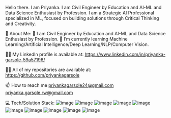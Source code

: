 Hello there. 
I am Priyanka. I am Civil Engineer by Education and AI-ML and Data Science Enthusiast by Profession.
I am a Strategic AI Professional specialized in ML, focused on building solutions through Critical Thinking and Creativity. 

💫 About Me:
🔭 I am Civil Engineer by Education and AI-ML and Data Science Enthusiast by Profession.
🌱 I’m currently learning Machine Learning/Artificial Intelligence/Deep Learning/NLP/Computer Vision.

👨‍💻 My LinkedIn profile is available at:
https://www.linkedin.com/in/priyanka-garsole-59a57196/

👨‍💻 All of my repositories are available at:
https://github.com/priyankagarsole

📫 How to reach me 
priyankagarsole24@gmail.com
priyanka.garsole.rw@gmail.com


💻 Tech/Solution Stack:
![image](https://user-images.githubusercontent.com/66243949/207798568-eb5dbfcd-f6f1-4ab4-b913-3f7932b11a01.png)
![image](https://user-images.githubusercontent.com/66243949/207798670-3845cb01-2b57-4e38-8391-16ef9bed5ff5.png)
![image](https://user-images.githubusercontent.com/66243949/207798730-e16455d9-808d-4ffa-9ac5-25a0ca924dab.png)
![image](https://user-images.githubusercontent.com/66243949/207799339-28ebee97-f0f0-48f7-9c5b-abf1b92a34bc.png)
![image](https://user-images.githubusercontent.com/66243949/207799473-9b43895f-2c95-47fe-9824-ce71f7bd357d.png)
![image](https://user-images.githubusercontent.com/66243949/207799559-4f80bb75-bde6-4db2-9276-cb1bd419fd64.png)
![image](https://user-images.githubusercontent.com/66243949/207800217-c077724e-243b-473f-8b1e-69ac66371b68.png)
![image](https://user-images.githubusercontent.com/66243949/207800315-b48d8755-ae5b-4087-8b6e-b0f54fa6c8ed.png)
![image](https://user-images.githubusercontent.com/66243949/207800392-34caa14d-dabd-44b2-b4b0-b2f850c3600e.png)
![image](https://user-images.githubusercontent.com/66243949/207800432-da8619fb-5f59-413c-8e31-aa3fd7cff89f.png)




